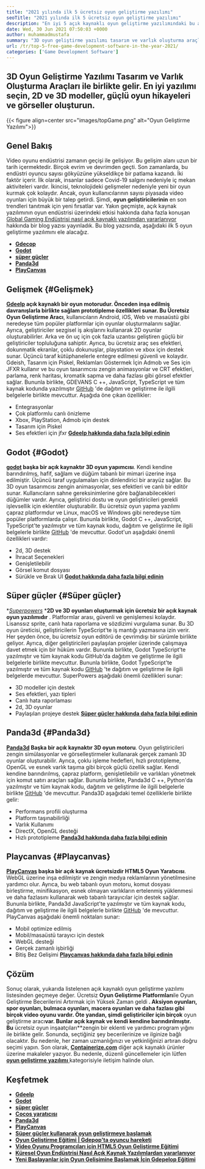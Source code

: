```yaml
---
title: "2021 yılında ilk 5 ücretsiz oyun geliştirme yazılımı" 
seoTitle: "2021 yılında ilk 5 ücretsiz oyun geliştirme yazılımı" 
description: "En iyi 5 açık kaynaklı oyun geliştirme yazılımındaki bu ayrıntılı kılavuzu okuyun. Burada listelenen tüm yazılımlar ücretsiz, kendi kendine barındırılabilir ve genişletilebilir" 
date: Wed, 30 Jun 2021 07:50:03 +0000
author: muhammadmustafa
summary: "3D oyun geliştirme yazılımı tasarım ve varlık oluşturma araçları ile birlikte gelir. En iyi yazılımı seçin, 2D & amp; 3D modeller, güçlü oyun hikayeleri ve görseller." 
url: /tr/top-5-free-game-development-software-in-the-year-2021/
categories: ['Game Development Software']
---
```


## 3D Oyun Geliştirme Yazılımı Tasarım ve Varlık Oluşturma Araçları ile birlikte gelir. En iyi yazılımı seçin, 2D ve 3D modeller, güçlü oyun hikayeleri ve görseller oluşturun.

{{< figure align=center src="images/topGame.png" alt="Oyun Geliştirme Yazılımı">}}


## **Genel Bakış** 
Video oyunu endüstrisi zamanın geçişi ile gelişiyor. Bu gelişim alanı uzun bir tarih içermektedir. Birçok evrim ve devrimden geçti. Son zamanlarda, bu endüstri oyuncu sayısı gökyüzüne yükseldikçe bir patlama kazandı. İki faktör içerir. İlk olarak, insanlar sadece Covid-19 salgını nedeniyle iç mekan aktiviteleri vardır. İkincisi, teknolojideki gelişmeler nedeniyle yeni bir oyun kurmak çok kolaydır. Ancak, oyun kullanıcılarının sayısı piyasada video oyunları için büyük bir talep getirdi. Şimdi, **oyun geliştiricilerinin** en son trendleri tanıtmak için yeni fırsatlar var. Yakın geçmişte, açık kaynak yazılımının oyun endüstrisi üzerindeki etkisi hakkında daha fazla konuşan [Global Gaming Endüstrisi nasıl açık kaynaklı yazılımdan yararlanıyor][1] hakkında bir blog yazısı yayınladık. Bu blog yazısında, aşağıdaki ilk 5 oyun geliştirme yazılımını ele alacağız.
* **[Gdecop][2]** 
* **[Godot][3]** 
* **[süper güçler][4]** 
* **[Panda3d][5]** 
* **[PlayCanvas][6]** 

## Gelişmek {#Gelişmek}

**[Gdeelp][7] **açık kaynaklı bir oyun motorudur. Önceden inşa edilmiş davranışlarla birlikte sağlam prototipleme özellikleri sunar. Bu** Ücretsiz Oyun Geliştirme Aracı**, kullanıcıların Android, iOS, Web ve masaüstü gibi neredeyse tüm popüler platformlar için oyunlar oluşturmalarını sağlar. Ayrıca, geliştiriciler sezgisel iş akışlarını kullanarak 2D oyunlar oluşturabilirler. Arka ve ön uç için çok fazla uzantısı geliştiren güçlü bir geliştiriciler topluluğuna sahiptir. Ayrıca, bu ücretsiz araç ses efektleri, dokunmatik ekranlar, çoklu dokunuşlar, playstation ve xbox için destek sunar. Üçüncü taraf kütüphanelerle entegre edilmesi güvenli ve kolaydır. Gdeish, Tasarım için Piskel, Reklamları Göstermek İçin Admob ve Ses için JFXR kullanır ve bu oyun tasarımcısı zengin animasyonlar ve CRT efektleri, parlama, renk haritası, kromatik sapma ve daha fazlası gibi görsel efektler sağlar. Bununla birlikte, GDEVANS C ++, JavaScript, TypeScript ve tüm kaynak kodunda yazılmıştır [GitHub][8] 'de dağıtım ve geliştirme ile ilgili belgelerle birlikte mevcuttur.
Aşağıda öne çıkan özellikler:
  * Entegrasyonlar
  * Çok platformlu canlı önizleme
  * Xbox, PlayStation, Admob için destek
  * Tasarım için Piskel
  * Ses efektleri için jfxr
**[Gdeelp hakkında daha fazla bilgi edinin][9]**

## Godot {#Godot}

**[godot][10] **başka bir açık kaynaktır** 3D oyun yapımcısı**. Kendi kendine barındırılmış, hafif, sağlam ve düğüm tabanlı bir mimari üzerine inşa edilmiştir. Üçüncü taraf uygulamaları için dinlendirici bir arayüz sağlar. Bu 3D oyun tasarımcısı zengin animasyonlar, ses efektleri ve canlı bir editör sunar. Kullanıcıların sahne gereksinimlerine göre bağlanabilecekleri düğümler vardır. Ayrıca, geliştirici dostu ve oyun geliştiricileri gerekli işlevsellik için eklentiler oluşturabilir. Bu ücretsiz oyun yapma yazılımı çapraz platformdur ve Linux, macOS ve Windows gibi neredeyse tüm popüler platformlarda çalışır. Bununla birlikte, Godot C ++, JavaScript, TypeScript'te yazılmıştır ve tüm kaynak kodu, dağıtım ve geliştirme ile ilgili belgelerle birlikte [GitHub][11] 'de mevcuttur.
Godot'un aşağıdaki önemli özellikleri vardır:
  * 2d, 3D destek
  * İhracat Seçenekleri
  * Genişletilebilir
  * Görsel komut dosyası
  * Sürükle ve Bırak UI
**[Godot hakkında daha fazla bilgi edinin][12]**

## Süper güçler {#Süper güçler}

**[Superpowers][13]* ***2D ve 3D oyunları oluşturmak için ücretsiz bir açık kaynak oyun yazılımıdır** . Platformlar arası, güvenli ve genişlemesi kolaydır. Lisanssız sprite, canlı hata raporlama ve sözdizimi vurgulama sunar. Bu 3D oyun üreticisi, geliştiricilerin TypeScript'te iş mantığı yazmasına izin verir. Her şeyden önce, bu ücretsiz oyun editörü de çevrimdışı bir sürümle birlikte geliyor. Ayrıca, diğer geliştiricileri paylaşılan projeler üzerinde çalışmaya davet etmek için bir hüküm vardır. Bununla birlikte, Godot TypeScript'te yazılmıştır ve tüm kaynak kodu GitHub'da dağıtım ve geliştirme ile ilgili belgelerle birlikte mevcuttur. Bununla birlikte, Godot TypeScript'te yazılmıştır ve tüm kaynak kodu [GitHub][14] 'te dağıtım ve geliştirme ile ilgili belgelerde mevcuttur.
SuperPowers aşağıdaki önemli özellikleri sunar:
  * 3D modeller için destek
  * Ses efektleri, yazı tipleri
  * Canlı hata raporlaması
  * 2d, 3D oyunlar
  * Paylaşılan projeye destek
**[Süper güçler hakkında daha fazla bilgi edinin][15]**

## Panda3d {#Panda3d}

**[Panda3d][16] **Başka bir açık kaynaktır** 3D oyun motoru**. Oyun geliştiricileri zengin simülasyonlar ve görselleştirmeler kullanarak gerçek zamanlı 3D oyunlar oluşturabilir. Ayrıca, çoklu işleme hedefleri, hızlı prototipleme, OpenGL ve esnek varlık taşıma gibi birçok güçlü özellik sağlar. Kendi kendine barındırılmış, çapraz platform, genişletilebilir ve varlıkları yönetmek için komut satırı araçları sağlar. Bununla birlikte, Panda3d C ++, Python'da yazılmıştır ve tüm kaynak kodu, dağıtım ve geliştirme ile ilgili belgelerle birlikte [GitHub][17] 'de mevcuttur.
Panda3D aşağıdaki temel özelliklerle birlikte gelir:
  * Performans profili oluşturma
  * Platform taşınabilirliği
  * Varlık Kullanımı
  * DirectX, OpenGL desteği
  * Hızlı prototipleme
[ **Panda3d hakkında daha fazla bilgi edinin** ][18]

## Playcanvas {#Playcanvas}

**[PlayCanvas][19] **başka bir açık kaynak ücretsizdir** HTML5 Oyun Yaratıcısı**. WebGL üzerine inşa edilmiştir ve zengin medya reklamlarının yönetilmesine yardımcı olur. Ayrıca, bu web tabanlı oyun motoru, komut dosyası birleştirme, minifikasyon, esnek olmayan varlıkların ertelenmiş yüklenmesi ve daha fazlasını kullanarak web tabanlı tarayıcılar için destek sağlar. Bununla birlikte, Panda3d JavaScript'te yazılmıştır ve tüm kaynak kodu, dağıtım ve geliştirme ile ilgili belgelerle birlikte [GitHub][20] 'de mevcuttur.
PlayCanvas aşağıdaki önemli noktaları sunar:
  * Mobil optimize edilmiş
  * Mobil/masaüstü tarayıcı için destek
  * WebGL desteği
  * Gerçek zamanlı işbirliği
  * Bitiş Bez Gelişimi
**[Playcanvas hakkında daha fazla bilgi edinin][21]**

## Çözüm
Sonuç olarak, yukarıda listelenen açık kaynaklı oyun geliştirme yazılımı listesinden geçmeye değer. Ücretsiz **Oyun Geliştirme Platformları**ile Oyun Geliştirme Becerilerini Artırmak için Yüksek Zaman geldi **. Aksiyon oyunları, spor oyunları, bulmaca oyunları, macera oyunları ve daha fazlası gibi birçok video oyunu vardır. Öte yandan, şimdi geliştiriciler için birçok** oyun geliştirme aracı**var. Bunlar açık kaynak ve kendi kendine barındırılmıştır. Bu** ücretsiz oyun inşaatçıları**zengin bir eklenti ve yardımcı program yığını ile birlikte gelir. Sonunda, seçtiğiniz şey becerilerinize ve ilginize bağlı olacaktır. Bu nedenle, her zaman uzmanlığınızı ve yetkinliğinizi artıran doğru seçimi yapın.
Son olarak, [ **Containerize.com**][22] diğer açık kaynaklı ürünler üzerine makaleler yazıyor. Bu nedenle, düzenli güncellemeler için lütfen [**oyun geliştirme yazılımı** ][23] kategorisiyle iletişim halinde olun.

## Keşfetmek
* **[Gdeelp][7]** 
* **[Godot][10]** 
* **[süper güçler][13]** 
* **[Cocos yaratıcısı][24]** 
* **[Panda3d][16]** 
* **[PlayCanvas][19]** 
* **[Süper güçler kullanarak oyun geliştirmeye başlamak][25]** 
* **[Oyun Geliştirme Eğitimi | Gdepop'ta oyuncu hareketi][26]** 
* **[Video Oyunu Programcıları için HTML5 Oyun Geliştirme Eğitimi][27]** 
* **[Küresel Oyun Endüstrisi Nasıl Açık Kaynak Yazılımlardan yararlanıyor][1]** 
* **[Yeni Başlayanlar için Oyun Gelişimine Başlamak İçin Gdepelop Eğitimi][28]** 



[1]: https://blog.containerize.com/game-development-software/how-global-gaming-market-leveraging-open-source-software/
[2]: #GDevelop
[3]: #Godot
[4]: #Superpowers
[5]: #Panda3D
[6]: #PlayCanvas
[7]: https://products.containerize.com/game-development-software/gdevelop/
[8]: https://github.com/4ian/GDevelop
[9]: https://gdevelop-app.com/
[10]: https://products.containerize.com/game-development-software/godot/
[11]: https://github.com/godotengine/godot
[12]: https://godotengine.org/
[13]: https://products.containerize.com/game-development-software/superpowers/
[14]: https://github.com/superpowers/superpowers-core
[15]: http://superpowers-html5.com/index.en.html
[16]: https://products.containerize.com/game-development-software/panda3d/
[17]: https://github.com/panda3d/panda3d
[18]: https://www.panda3d.org/
[19]: https://products.containerize.com/game-development-software/playcanvas/
[20]: https://github.com/playcanvas/engine
[21]: https://playcanvas.com/
[22]: https://www.containerize.com/
[23]: https://products.containerize.com/game-development-software/
[24]: https://products.containerize.com/game-development-software/cocos-creator/
[25]: https://blog.containerize.com/game-development-software/superpowers-animation-getting-started-with-game-development/
[26]: https://blog.containerize.com/game-development-software/game-development-tutorial-player-movement-in-gdevelop/
[27]: https://blog.containerize.com/2021/05/19/html5-game-development-tutorial-for-video-game-programmers/
[28]: https://blog.containerize.com/game-development-software/game-development-tutorial-player-movement-in-gdevelop/
